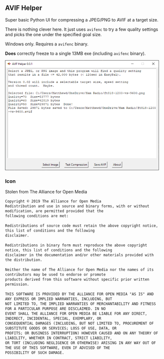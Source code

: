 ## AVIF Helper

Super basic Python UI for compressing a JPEG/PNG to AVIF at a target size.

There is nothing clever here.  It just uses `avifenc` to try a few quality settings and picks the one under the 
specified goal size.

Windows only.  Requires a `avifenc` binary.

**Does** correctly freeze to a single 13MB exe (including `avifenc` binary).

![screenshot](screenshot.png)


### Icon

Stolen from The Alliance for Open Media 

```
Copyright © 2019 The Alliance for Open Media
Redistribution and use in source and binary forms, with or without modification, are permitted provided that the 
following conditions are met:

Redistributions of source code must retain the above copyright notice, this list of conditions and the following 
disclaimer.

Redistributions in binary form must reproduce the above copyright notice, this list of conditions and the following 
disclaimer in the documentation and/or other materials provided with the distribution.

Neither the name of The Alliance for Open Media nor the names of its contributors may be used to endorse or promote 
products derived from this software without specific prior written permission.

THIS SOFTWARE IS PROVIDED BY THE ALLIANCE FOR OPEN MEDIA "AS IS" AND ANY EXPRESS OR IMPLIED WARRANTIES, INCLUDING, BUT 
NOT LIMITED TO, THE IMPLIED WARRANTIES OF MERCHANTABILITY AND FITNESS FOR A PARTICULAR PURPOSE ARE DISCLAIMED. IN NO 
EVENT SHALL THE ALLIANCE FOR OPEN MEDIA BE LIABLE FOR ANY DIRECT, INDIRECT, INCIDENTAL, SPECIAL, EXEMPLARY, OR 
CONSEQUENTIAL DAMAGES (INCLUDING, BUT NOT LIMITED TO, PROCUREMENT OF SUBSTITUTE GOODS OR SERVICES; LOSS OF USE, DATA, OR 
PROFITS; OR BUSINESS INTERRUPTION) HOWEVER CAUSED AND ON ANY THEORY OF LIABILITY, WHETHER IN CONTRACT, STRICT LIABILITY, 
OR TORT (INCLUDING NEGLIGENCE OR OTHERWISE) ARISING IN ANY WAY OUT OF THE USE OF THIS SOFTWARE, EVEN IF ADVISED OF THE 
POSSIBILITY OF SUCH DAMAGE.
```